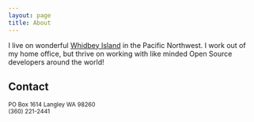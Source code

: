 ```yaml
---
layout: page
title: About
---
```


I live on wonderful [Whidbey Island](https://en.wikipedia.org/wiki/Whidbey_Island) in the Pacific Northwest.  I work out of my home office, but thrive on working with like minded Open Source developers around the world!

Contact
---
<p class="message">
<small>PO Box 1614 Langley WA 98260 <br>
(360) 221-2441 <br>
</small>
</p>
